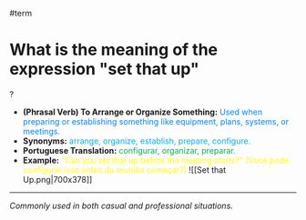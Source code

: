 #term

# What is the meaning of the expression "set that up"
?
* **(Phrasal Verb) To Arrange or Organize Something:** <span style="color:rgb(0, 132, 255)">Used when preparing or establishing something like equipment, plans, systems, or meetings.</span>
* **Synonyms:** <span style="color:rgb(0, 176, 240)">arrange, organize, establish, prepare, configure.</span>
* **Portuguese Translation:** <span style="color:rgb(0, 176, 80)">configurar, organizar, preparar.</span>
* **Example:** <span style="color:rgb(255, 255, 0)">"Can you set that up before the meeting starts?" (Você pode configurar isso antes da reunião começar?)</span>
![[Set that Up.png|700x378]]
---
*Commonly used in both casual and professional situations.*
<!--SR:!2025-07-23,38,290-->
